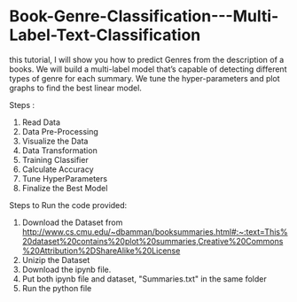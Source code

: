 # Book-Genre-Classification---Multi-Label-Text-Classification
this tutorial, I will show you how to predict Genres from the description of a books.  We will build a multi-label model that’s capable of detecting different types of genre for each summary. We tune the hyper-parameters and plot graphs to find the best linear model. 

Steps :
1) Read Data
2) Data Pre-Processing
3) Visualize the Data
4) Data Transformation
5) Training Classifier
6) Calculate Accuracy
8) Tune HyperParameters
9) Finalize the Best Model

Steps to Run the code provided:

1) Download the Dataset from http://www.cs.cmu.edu/~dbamman/booksummaries.html#:~:text=This%20dataset%20contains%20plot%20summaries,Creative%20Commons%20Attribution%2DShareAlike%20License
2) Unizip the Dataset
3) Download the ipynb file.
4) Put both ipynb file and dataset, "Summaries.txt" in the same folder 
5) Run the python file 


